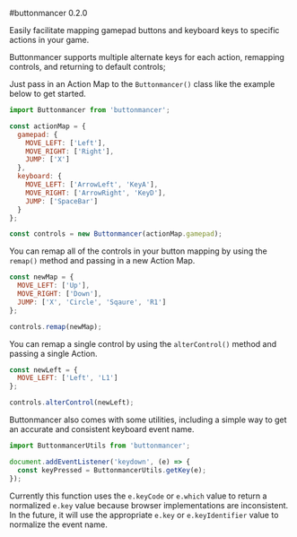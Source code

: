 #buttonmancer 0.2.0

Easily facilitate mapping gamepad buttons and keyboard keys to specific actions in your game.

Buttonmancer supports multiple alternate keys for each action, remapping controls, and returning to default controls;

Just pass in an Action Map to the `Buttonmancer()` class like the example below to get started.

```js
import Buttonmancer from 'buttonmancer';

const actionMap = {
  gamepad: {
    MOVE_LEFT: ['Left'],
    MOVE_RIGHT: ['Right'],
    JUMP: ['X']
  },
  keyboard: {
    MOVE_LEFT: ['ArrowLeft', 'KeyA'],
    MOVE_RIGHT: ['ArrowRight', 'KeyD'],
    JUMP: ['SpaceBar']
  }
};

const controls = new Buttonmancer(actionMap.gamepad);
```

You can remap all of the controls in your button mapping by using the `remap()` method and passing in a new Action Map.

```js
const newMap = {
  MOVE_LEFT: ['Up'],
  MOVE_RIGHT: ['Down'],
  JUMP: ['X', 'Circle', 'Sqaure', 'R1']
};

controls.remap(newMap);
```

You can remap a single control by using the `alterControl()` method and passing a single Action.

```js
const newLeft = {
  MOVE_LEFT: ['Left', 'L1']
};

controls.alterControl(newLeft);
```
Buttonmancer also comes with some utilities, including a simple way to get an accurate and consistent keyboard event name.

```js
import ButtonmancerUtils from 'buttonmancer';

document.addEventListener('keydown', (e) => {
  const keyPressed = ButtonmancerUtils.getKey(e);
});
```
Currently this function uses the `e.keyCode` or `e.which` value to return a normalized `e.key` value because browser implementations are inconsistent. In the future, it will use the appropriate `e.key` or `e.keyIdentifier` value to normalize the event name.

